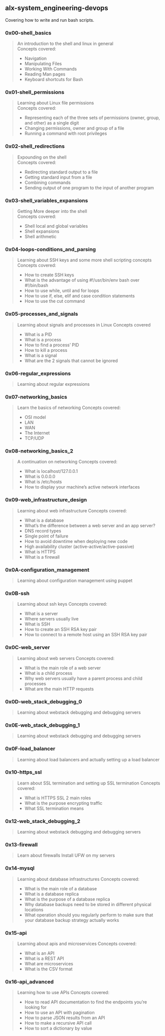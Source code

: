 ## alx-system_engineering-devops
Covering how to write and run bash scripts.

### 0x00-shell_basics
> An introduction to the shell and linux in general  
> Concepts covered:
> * Navigation
> * Manipulating Files
> * Working With Commands
> * Reading Man pages
> * Keyboard shortcuts for Bash

### 0x01-shell_permissions
> Learning about Linux file permissions  
> Concepts covered:
> *  Representing each of the three sets of permissions (owner, group, and other) as a single digit
> * Changing permissions, owner and group of a file
> * Running a command with root privileges

### 0x02-shell_redirections
> Expounding on the shell  
> Concepts covered:
> * Redirecting standard output to a file
> * Getting standard input from a file
> * Combining commands 
> * Sending output of one program to the input of another program

###  0x03-shell_variables_expansions
> Getting More deeper into the shell  
> Concepts covered:
> * Shell local and global variables
> * Shell expansions
> * Shell arithmetic

### 0x04-loops-conditions_and_parsing
> Learning about SSH keys and some more shell scripting concepts
> Concepts covered:
> * How to create SSH keys
> * What is the advantage of using #!/usr/bin/env bash over #!/bin/bash
> * How to use while, until and for loops
> * How to use if, else, elif and case condition statements
> * How to use the cut command

### 0x05-processes_and_signals
> Learning about signals and processes in Linux
> Concepts covered
> * What is a PID
> * What is a process
> * How to find a process’ PID
> * How to kill a process
> * What is a signal
> * What are the 2 signals that cannot be ignored

### 0x06-regular_expressions
> Learning about regular expressions

### 0x07-networking_basics
> Learn the basics of networking
> Concepts covered:
> * OSI model
> * LAN
> * WAN
> * The Internet
> * TCP/UDP

### 0x08-networking_basics_2
> A continuation on networking
> Concepts covered:
> * What is localhost/127.0.0.1
> * What is 0.0.0.0
> * What is /etc/hosts
> * How to display your machine’s active network interfaces

### 0x09-web_infrastructure_design
> Learning about web infrastructure
> Concepts covered:
> * What is a database
> * What’s the difference between a web server and an app server?
> * DNS record types
> * Single point of failure
> * How to avoid downtime when deploying new code
> * High availability cluster (active-active/active-passive)
> * What is HTTPS
> * What is a firewall

### 0x0A-configuration_management
> Learning about configuration management using puppet

### 0x0B-ssh
> Learning about ssh keys
> Concepts covered:
> * What is a server
> * Where servers usually live
> * What is SSH
> * How to create an SSH RSA key pair
> * How to connect to a remote host using an SSH RSA key pair

### 0x0C-web_server
> Learning about web servers
> Concepts covered:
> * What is the main role of a web server
> * What is a child process
> * Why web servers usually have a parent process and child processes
> * What are the main HTTP requests

### 0x0D-web_stack_debugging_0
> Learning about webstack debugging and debugging servers

### 0x0E-web_stack_debugging_1
> Learning about webstack debugging and debugging servers

### 0x0F-load_balancer
> Learning about load balancers and actually setting up a load balancer

### 0x10-https_ssl
> Learn about SSL termination and setting up SSL termination
> Concepts covered:
> * What is HTTPS SSL 2 main roles
> * What is the purpose encrypting traffic
> * What SSL termination means

### 0x12-web_stack_debugging_2
> Learning about webstack debugging and debugging servers

### 0x13-firewall
> Learn about firewalls
> Install UFW on my servers

### 0x14-mysql
> Learning about database infrastructures
> Concepts covered:
> * What is the main role of a database
> * What is a database replica
> * What is the purpose of a database replica
> * Why database backups need to be stored in different physical locations
> * What operation should you regularly perform to make sure that your database backup strategy actually works

### 0x15-api
> Learning about apis and microservices
> Concepts covered:
> * What is an API
> * What is a REST API
> * What are microservices
> * What is the CSV format

### 0x16-api_advanced
> Learning how to use APIs
> Concepts covered:
> * How to read API documentation to find the endpoints you’re looking for
> * How to use an API with pagination
> * How to parse JSON results from an API
> * How to make a recursive API call
> * How to sort a dictionary by value
